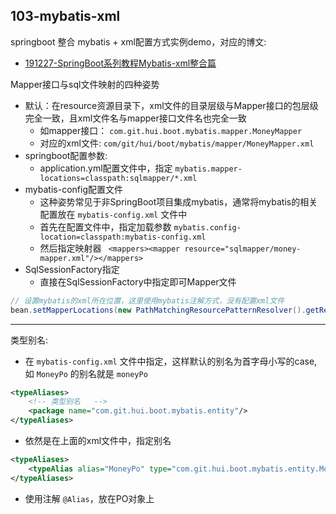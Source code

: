 ## 103-mybatis-xml

springboot 整合 mybatis + xml配置方式实例demo，对应的博文:

- [191227-SpringBoot系列教程Mybatis-xml整合篇](http://spring.hhui.top/spring-blog/2019/12/27/191227-SpringBoot%E7%B3%BB%E5%88%97%E6%95%99%E7%A8%8BMybatis-xml%E6%95%B4%E5%90%88%E7%AF%87/)


Mapper接口与sql文件映射的四种姿势

- 默认：在resource资源目录下，xml文件的目录层级与Mapper接口的包层级完全一致，且xml文件名与mapper接口文件名也完全一致
    - 如mapper接口： `com.git.hui.boot.mybatis.mapper.MoneyMapper`
    - 对应的xml文件:  `com/git/hui/boot/mybatis/mapper/MoneyMapper.xml`
- springboot配置参数:
    - application.yml配置文件中，指定 `mybatis.mapper-locations=classpath:sqlmapper/*.xml`
- mybatis-config配置文件
    - 这种姿势常见于非SpringBoot项目集成mybatis，通常将mybatis的相关配置放在 `mybatis-config.xml` 文件中
    - 首先在配置文件中，指定加载参数 `mybatis.config-location=classpath:mybatis-config.xml`
    - 然后指定映射器 ` <mappers><mapper resource="sqlmapper/money-mapper.xml"/></mappers>`
- SqlSessionFactory指定
    - 直接在SqlSessionFactory中指定即可Mapper文件

```java
// 设置mybatis的xml所在位置，这里使用mybatis注解方式，没有配置xml文件
bean.setMapperLocations(new PathMatchingResourcePatternResolver().getResources("classpath*:mapping/*.xml"));
```

---

类型别名:

- 在 `mybatis-config.xml` 文件中指定，这样默认的别名为首字母小写的case, 如 `MoneyPo` 的别名就是 `moneyPo`

```xml
<typeAliases>
    <!-- 类型别名   -->
    <package name="com.git.hui.boot.mybatis.entity"/>
</typeAliases>
```

- 依然是在上面的xml文件中，指定别名

```xml
<typeAliases>
    <typeAlias alias="MoneyPo" type="com.git.hui.boot.mybatis.entity.MoneyPo"/>
</typeAliases>
```
- 使用注解 `@Alias`，放在PO对象上
